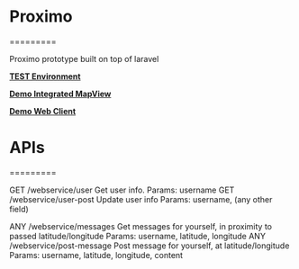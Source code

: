 # Proximo
=========

Proximo prototype built on top of laravel

**[TEST Environment](http://dubdub.jakegub.com/)**

**[Demo Integrated MapView](http://dubdub.jakegub.com/map-view/)**

**[Demo Web Client](http://jmshelby.github.io/proximo-laravel/)**



# APIs
=========

GET /webservice/user
  Get user info.
  Params: username
GET /webservice/user-post
  Update user info
  Params: username, (any other field)

ANY /webservice/messages
  Get messages for yourself, in proximity to passed latitude/longitude
  Params: username, latitude, longitude
ANY /webservice/post-message
  Post message for yourself, at latitude/longitude
  Params: username, latitude, longitude, content

